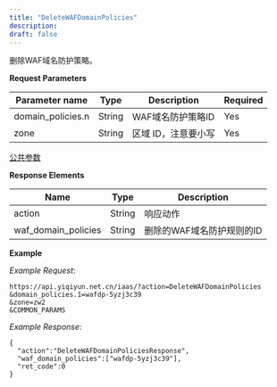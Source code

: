 ```yaml
---
title: "DeleteWAFDomainPolicies"
description: 
draft: false
---
```




删除WAF域名防护策略。

**Request Parameters**

| Parameter name | Type | Description | Required |
| --- | --- | --- | --- |
| domain_policies.n | String | WAF域名防护策略ID | Yes |
| zone | String | 区域 ID，注意要小写 | Yes |

[公共参数](../../../parameters/)

**Response Elements**

| Name | Type | Description |
| --- | --- | --- |
| action | String | 响应动作 |
| waf_domain_policies | String | 删除的WAF域名防护规则的ID |

**Example**

_Example Request_:

```
https://api.yiqiyun.net.cn/iaas/?action=DeleteWAFDomainPolicies
&domain_policies.1=wafdp-5yzj3c39
&zone=zw2
&COMMON_PARAMS
```

_Example Response_:

```
{
  "action":"DeleteWAFDomainPoliciesResponse",
  "waf_domain_policies":["wafdp-5yzj3c39"],
  "ret_code":0
}
```
